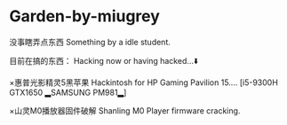 # Garden-by-miugrey
没事瞎弄点东西 Something by a idle student.

目前在搞的东西：    Hacking now or having hacked...⬇️

×惠普光影精灵5黑苹果 Hackintosh for HP Gaming Pavilion 15....
[i5-9300H GTX1650 ▂SAMSUNG PM981▂]

×山灵M0播放器固件破解 Shanling M0 Player firmware cracking.
